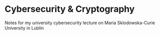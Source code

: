 # Cybersecurity & Cryptography

Notes for my university cybersecurity lecture on Maria Sklodowska-Curie University in Lublin
